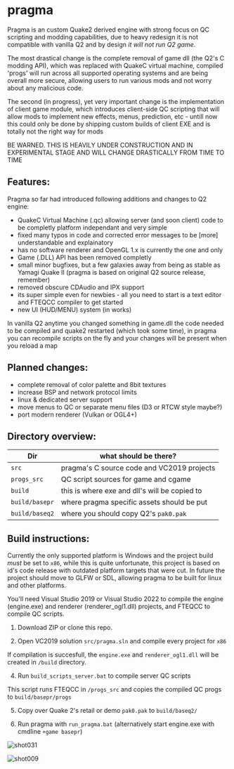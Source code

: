 # pragma
Pragma is an custom Quake2 derived engine with strong focus on QC scripting and modding capabilities, due to heavy redesign it is not compatible with vanilla Q2 and by design _it will not run Q2 game_.

The most drastical change is the complete removal of game dll (the Q2's C modding API), which was replaced with QuakeC virtual machine, compiled 'progs' will run across all supported operating systems and are being overall more secure, allowing users to run various mods and not worry about any malicious code.

The second (in progress), yet very important change is the implementation of client game module, which introduces client-side QC scripting that will allow mods to implement new effects, menus, prediction, etc - untill now this could only be done by shipping custom builds of client EXE and is totally not the right way for mods

BE WARNED. THIS IS HEAVILY UNDER CONSTRUCTION AND IN EXPERIMENTAL STAGE AND WILL CHANGE DRASTICALLY FROM TIME TO TIME

## Features:
Pragma so far had introduced following additions and changes to Q2 engine:
- QuakeC Virtual Machine (.qc) allowing server (and soon client) code to be completly platform independant and very simple
- fixed many typos in code and corrected error messages to be [more] understandable and explainatory
- has no software renderer and OpenGL 1.x is currently the one and only
- Game (.DLL) API has been removed completly
- small minor bugfixes, but a few galaxies away from being as stable as Yamagi Quake II (pragma is based on original Q2 source release, remember)
- removed obscure CDAudio and IPX support
- its super simple even for newbies - all you need to start is a text editor and FTEQCC compiler to get started
- new UI (HUD/MENU) system (in works)

In vanilla Q2 anytime you changed something in game.dll the code needed to be compiled and quake2 restarted (which took some time), in pragma you can recompile scripts on the fly and your changes will be present when you reload a map


## Planned changes:
- complete removal of color palette and 8bit textures
- increase BSP and network protocol limits
- linux & dedicated server support
- move menus to QC or separate menu files (D3 or RTCW style maybe?)
- port modern renderer (Vulkan or OGL4+)


## Directory overview:

| Dir            | what should be there?                         |
|----------------|-----------------------------------------------|
| `src`          | pragma's C source code and VC2019 projects    |
| `progs_src`    | QC script sources for game and cgame          |
| `build`        | this is where exe and dll's will be copied to |
| `build/basepr` | where pragma specific assets should be put    |
| `build/baseq2` | where you should copy Q2's `pak0.pak`         |


## Build instructions:
Currently the only supported platform is Windows and the project build *must* be set to `x86`, while this is quite unfortunate, this project is based on id's code release with outdated platform targets that were cut.
In future the project should move to GLFW or SDL, allowing pragma to be built for linux and other platforms.

You'll need Visual Studio 2019 or Visual Studio 2022 to compile the engine (engine.exe) and renderer (renderer_ogl1.dll) projects, and FTEQCC to compile QC scripts.

1. Download ZIP or clone this repo.

2. Open VC2019 solution `src/pragma.sln` and compile every project for `x86`

If compilation is succesfull, the `engine.exe` and `renderer_ogl1.dll` will be created in `/build` directory.

4. Run `build_scripts_server.bat` to compile server QC scripts

This script runs FTEQCC in `/progs_src` and copies the compiled QC progs to `build/basepr/progs`

5. Copy over Quake 2's retail or demo `pak0.pak` to `build/baseq2/`

6. Run pragma with `run_pragma.bat` (alternatively start engine.exe with cmdline `+game basepr`)


![shot031](https://github.com/BraXi/pragma/assets/6434152/09d30811-2681-418c-8036-bb8622c35fb9)

![shot009](https://github.com/BraXi/pragma/assets/6434152/f586402a-8bd5-405e-a9ff-9c8cd30deb5c)
